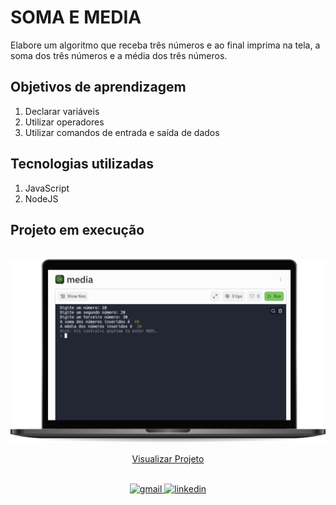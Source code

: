 # SOMA E MEDIA 

Elabore um algoritmo que receba três números e ao final imprima na tela, a soma dos três números e a média dos três números.

## Objetivos de aprendizagem
1. Declarar variáveis
2. Utilizar operadores
3. Utilizar comandos de entrada e saída de dados

## Tecnologias utilizadas  

1. JavaScript 
2. NodeJS


## Projeto em execução

<br>
<img src="../img/media.png" alt="Projeto em execução">

<div align="center">

[Visualizar Projeto](https://replit.com/@GabrielMorozini/somamedia?v=1)
</div>
<br>

<div align=center>

  <a href="mailto:gabril.dev@gmail.com" >
    <img src="https://img.shields.io/badge/gabril.dev@gmail.com-D14836?style=for-the-badge&logo=gmail&logoColor=white" alt="gmail">
  </a>
  
   <a href="https://www.linkedin.com/in/gabrielmorozini/">
    <img src="https://img.shields.io/badge/linkedin.com/in/gabrielmorozini/-0077B5?style=for-the-badge&logo=linkedin&logoColor=white" alt="linkedin">
  </a>  

</div>
